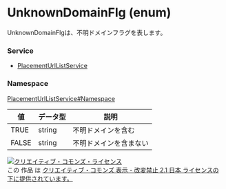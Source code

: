 # UnknownDomainFlg (enum)
UnknownDomainFlgは、不明ドメインフラグを表します。
### Service
+ [PlacementUrlListService](../../services/PlacementUrlListService.md)

### Namespace
[PlacementUrlListService#Namespace](../../services/PlacementUrlListService.md#namespace)

| 値 | データ型 | 説明 | 
|---|---|---|
| TRUE| string| 不明ドメインを含む |
| FALSE| string| 不明ドメインを含まない |

<a rel="license" href="http://creativecommons.org/licenses/by-nd/2.1/jp/"><img alt="クリエイティブ・コモンズ・ライセンス" style="border-width:0" src="https://i.creativecommons.org/l/by-nd/2.1/jp/88x31.png" /></a><br />この 作品 は <a rel="license" href="http://creativecommons.org/licenses/by-nd/2.1/jp/">クリエイティブ・コモンズ 表示 - 改変禁止 2.1 日本 ライセンスの下に提供されています。</a>
